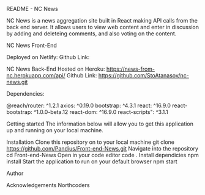 README - NC News

NC News is a news aggregation site built in React making API calls from the back end server. It allows users to view web content and enter in discussion by adding and deleteing comments, and also voting on the content.

NC News Front-End

Deployed on Netlify: 
Github Link: 

NC News Back-End
Hosted on Heroku: https://news-from-nc.herokuapp.com/api/
Github Link: https://github.com/StoAtanasov/nc-news.git

Dependencies:

@reach/router: ^1.2.1
axios: ^0.19.0
bootstrap: ^4.3.1
react: ^16.9.0
react-bootstrap: ^1.0.0-beta.12
react-dom: ^16.9.0
react-scripts": ^3.1.1

Getting started
The information below will allow you to get this application up and running on your local machine.

Installation
Clone this repository on to your local machine
git clone https://github.com/Pandius/Front-end-News.git
Navigate into the repository
cd Front-end-News
Open in your code editor
code .
Install dependicies
npm install
Start the application to run on your default browser
npm start

Author


Acknowledgements
Northcoders